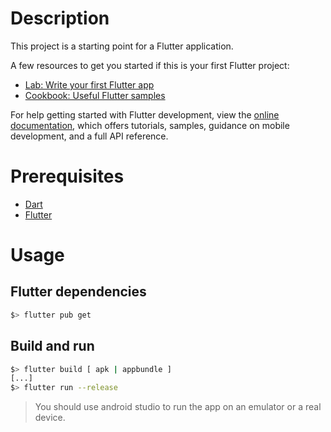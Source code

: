 # Description

This project is a starting point for a Flutter application.

A few resources to get you started if this is your first Flutter project:

- [Lab: Write your first Flutter app](https://docs.flutter.dev/get-started/codelab)
- [Cookbook: Useful Flutter samples](https://docs.flutter.dev/cookbook)

For help getting started with Flutter development, view the
[online documentation](https://docs.flutter.dev/), which offers tutorials,
samples, guidance on mobile development, and a full API reference.

# Prerequisites

- [Dart](https://dart.dev/get-dart)
- [Flutter](https://flutter.dev/docs/get-started/install)


# Usage

## Flutter dependencies

```bash
$> flutter pub get
```

## Build and run

```bash
$> flutter build [ apk | appbundle ]
[...]
$> flutter run --release
```
> You should use android studio to run the app on an emulator or a real device.

